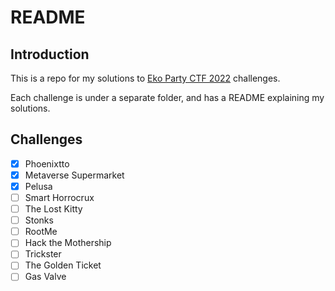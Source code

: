 # README

## Introduction

This is a repo for my solutions to [Eko Party CTF 2022](https://www.ctfprotocol.com/tracks/eko2022) challenges.

Each challenge is under a separate folder, and has a README explaining my solutions.

## Challenges

- [X] Phoenixtto
- [X] Metaverse Supermarket
- [X] Pelusa
- [ ] Smart Horrocrux
- [ ] The Lost Kitty
- [ ] Stonks
- [ ] RootMe
- [ ] Hack the Mothership
- [ ] Trickster
- [ ] The Golden Ticket
- [ ] Gas Valve
